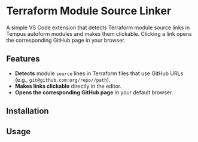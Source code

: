 # Terraform Module Source Linker

A simple VS Code extension that detects Terraform module source links in Tempus autoform modules and makes them clickable. Clicking a link opens the corresponding GitHub page in your browser.

## Features

- **Detects** module `source` lines in Terraform files that use GitHub URLs (e.g., `git@github.com:org/repo//path`).
- **Makes links clickable** directly in the editor.
- **Opens the corresponding GitHub page** in your default browser.

## Installation

## Usage
